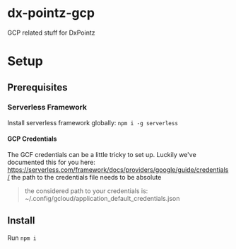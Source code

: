# dx-pointz-gcp

GCP related stuff for DxPointz

# Setup

## Prerequisites

### Serverless Framework

Install serverless framework globally: `npm i -g serverless`

#### GCP Credentials

The GCF credentials can be a little tricky to set up. Luckily we've documented this for you here:
https://serverless.com/framework/docs/providers/google/guide/credentials/
the path to the credentials file needs to be absolute

> the considered path to your credentials is: ~/.config/gcloud/application_default_credentials.json

## Install

Run `npm i`

